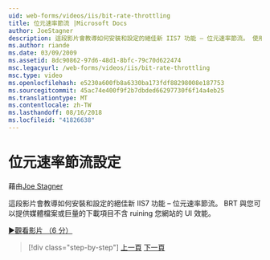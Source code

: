 ```yaml
---
uid: web-forms/videos/iis/bit-rate-throttling
title: 位元速率節流 |Microsoft Docs
author: JoeStagner
description: 這段影片會教導如何安裝和設定的絕佳新 IIS7 功能 – 位元速率節流。 使用 BRT 中，您可以提供媒體檔案或巨量下載 withou...
ms.author: riande
ms.date: 03/09/2009
ms.assetid: 8dc90862-97d6-48d1-8bfc-79c70d622474
msc.legacyurl: /web-forms/videos/iis/bit-rate-throttling
msc.type: video
ms.openlocfilehash: e5230a600fb8a6330ba173fdf88298008e187753
ms.sourcegitcommit: 45ac74e400f9f2b7dbded66297730f6f14a4eb25
ms.translationtype: MT
ms.contentlocale: zh-TW
ms.lasthandoff: 08/16/2018
ms.locfileid: "41826638"
---
```

<a name="bit-rate-throttling"></a>位元速率節流設定
====================
藉由[Joe Stagner](https://github.com/JoeStagner)

這段影片會教導如何安裝和設定的絕佳新 IIS7 功能 – 位元速率節流。 BRT 與您可以提供媒體檔案或巨量的下載項目不含 ruining 您網站的 UI 效能。

[&#9654;觀看影片 （6 分）](https://channel9.msdn.com/Blogs/ASP-NET-Site-Videos/bit-rate-throttling)

> [!div class="step-by-step"]
> [上一頁](installing-ftp7.md)
> [下一頁](iis7-playlists.md)
